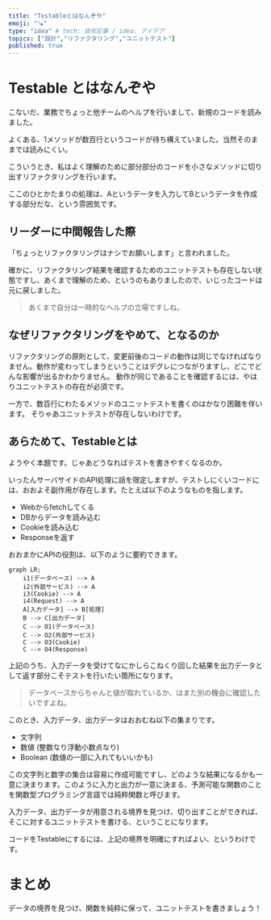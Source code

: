 ```yaml
---
title: "Testableとはなんぞや"
emoji: "🪚"
type: "idea" # tech: 技術記事 / idea: アイデア
topics: ["設計","リファクタリング","ユニットテスト"]
published: true
---
```

# Testable とはなんぞや

こないだ、業務でちょっと他チームのヘルプを行いまして、新規のコードを読みました。

よくある、1メソッドが数百行というコードが待ち構えていました。当然そのままでは読みにくい。

こういうとき、私はよく理解のために部分部分のコードを小さなメソッドに切り出すリファクタリングを行います。

ここのひとかたまりの処理は、Aというデータを入力してBというデータを作成する部分だな、という雰囲気です。

## リーダーに中間報告した際

「ちょっとリファクタリングはナシでお願いします」と言われました。

確かに、リファクタリング結果を確認するためのユニットテストも存在しない状態ですし、あくまで理解のため、というのもありましたので、いじったコードは元に戻しました。

> あくまで自分は一時的なヘルプの立場ですしね。

## なぜリファクタリングをやめて、となるのか

リファクタリングの原則として、変更前後のコードの動作は同じでなければなりません。動作が変わってしまうということはデグレにつながりますし、どこでどんな影響が出るかわかりません。
動作が同じであることを確認するには、やはりユニットテストの存在が必須です。

一方で、数百行にわたるメソッドのユニットテストを書くのはかなり困難を伴います。
そりゃあユニットテストが存在しないわけです。

## あらためて、Testableとは

ようやく本題です。じゃあどうなればテストを書きやすくなるのか。

いったんサーバサイドのAPI処理に話を限定しますが、テストしにくいコードには、おおよそ副作用が存在します。たとえば以下のようなものを指します。

* Webからfetchしてくる
* DBからデータを読み込む
* Cookieを読み込む
* Responseを返す

おおまかにAPIの役割は、以下のように要約できます。

```mermaid
graph LR;
    i1(データベース) --> A
    i2(外部サービス) --> A
    i3(Cookie) --> A
    i4(Request) --> A
    A[入力データ] --> B[処理]
    B --> C[出力データ]
    C --> O1(データベース)
    C --> O2(外部サービス)
    C --> O3(Cookie)
    C --> O4(Response)
```

上記のうち、入力データを受けてなにかしらこねくり回した結果を出力データとして返す部分こそテストを行いたい箇所になります。

> データベースからちゃんと値が取れているか、はまた別の機会に確認したいですよね。

このとき、入力データ、出力データはおおむね以下の集まりです。

* 文字列
* 数値 (整数なり浮動小数点なり)
* Boolean (数値の一部に入れてもいいかも)

この文字列と数字の集合は容易に作成可能ですし、どのような結果になるかも一意に決まります。このように入力と出力が一意に決まる、予測可能な関数のことを関数型プログラミング言語では純粋関数と呼びます。

入力データ、出力データが用意される境界を見つけ、切り出すことができれば、そこに対するユニットテストを書ける、ということになります。

コードをTestableにするには、上記の境界を明確にすればよい、というわけです。

# まとめ

データの境界を見つけ、関数を純粋に保って、ユニットテストを書きましょう！

